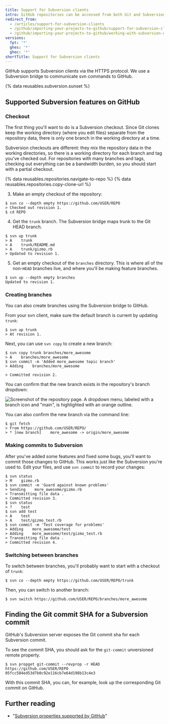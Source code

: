 ```yaml
---
title: Support for Subversion clients
intro: GitHub repositories can be accessed from both Git and Subversion (SVN) clients. This article covers using a Subversion client on GitHub and some common problems that you might run into.
redirect_from:
  - /articles/support-for-subversion-clients
  - /github/importing-your-projects-to-github/support-for-subversion-clients
  - /github/importing-your-projects-to-github/working-with-subversion-on-github/support-for-subversion-clients
versions:
  fpt: '*'
  ghes: '*'
  ghec: '*'
shortTitle: Support for Subversion clients
---
```

GitHub supports Subversion clients via the HTTPS protocol. We use a Subversion bridge to communicate svn commands to GitHub.

{% data reusables.subversion.sunset %}

## Supported Subversion features on GitHub

### Checkout

The first thing you'll want to do is a Subversion checkout.  Since Git clones keep the working directory (where you edit files) separate from the repository data, there is only one branch in the working directory at a time.

Subversion checkouts are different: they mix the repository data in the working directories, so there is a working directory for each branch and tag you've checked out.  For repositories with many branches and tags, checking out everything can be a bandwidth burden, so you should start with a partial checkout.

{% data reusables.repositories.navigate-to-repo %}
{% data reusables.repositories.copy-clone-url %}

3. Make an empty checkout of the repository:
  ```shell
  $ svn co --depth empty https://github.com/USER/REPO
  > Checked out revision 1.
  $ cd REPO
  ```

4. Get the `trunk` branch. The Subversion bridge maps trunk to the Git HEAD branch.
  ```shell
  $ svn up trunk
  > A    trunk
  > A    trunk/README.md
  > A    trunk/gizmo.rb
  > Updated to revision 1.
  ```

5. Get an empty checkout of the `branches` directory.  This is where all of the non-`HEAD` branches live, and where you'll be making feature branches.
  ```shell
  $ svn up --depth empty branches
  Updated to revision 1.
  ```

### Creating branches

You can also create branches using the Subversion bridge to GitHub.

From your svn client, make sure the default branch is current by updating `trunk`:
```shell
$ svn up trunk
> At revision 1.
```

Next, you can use `svn copy` to create a new branch:
```shell
$ svn copy trunk branches/more_awesome
> A    branches/more_awesome
$ svn commit -m 'Added more_awesome topic branch'
> Adding    branches/more_awesome

> Committed revision 2.
```

You can confirm that the new branch exists in the repository's branch dropdown:

![Screenshot of the repository page. A dropdown menu, labeled with a branch icon and "main", is highlighted with an orange outline.](/assets/images/help/branches/branch-selection-dropdown.png)

You can also confirm the new branch via the command line:

```shell
$ git fetch
> From https://github.com/USER/REPO/
> * [new branch]    more_awesome -> origin/more_awesome
```

### Making commits to Subversion

After you've added some features and fixed some bugs, you'll want to commit those
changes to GitHub. This works just like the Subversion you're used to. Edit your files, and use `svn commit` to record your changes:

```shell
$ svn status
> M    gizmo.rb
$ svn commit -m 'Guard against known problems'
> Sending    more_awesome/gizmo.rb
> Transmitting file data .
> Committed revision 3.
$ svn status
> ?    test
$ svn add test
> A    test
> A    test/gizmo_test.rb
$ svn commit -m 'Test coverage for problems'
> Adding    more_awesome/test
> Adding    more_awesome/test/gizmo_test.rb
> Transmitting file data .
> Committed revision 4.
```

### Switching between branches

To switch between branches, you'll probably want to start with a checkout of `trunk`:

```shell
$ svn co --depth empty https://github.com/USER/REPO/trunk
```

Then, you can switch to another branch:

```shell
$ svn switch https://github.com/USER/REPO/branches/more_awesome
```

## Finding the Git commit SHA for a Subversion commit

GitHub's Subversion server exposes the Git commit sha for each Subversion commit.

To see the commit SHA, you should ask for the `git-commit` unversioned remote property.

```shell
$ svn propget git-commit --revprop -r HEAD https://github.com/USER/REPO
05fcc584ed53d7b0c92e116cb7e64d198b13c4e3
```

With this commit SHA, you can, for example, look up the corresponding Git commit on GitHub.

## Further reading

* "[Subversion properties supported by GitHub](/get-started/importing-your-projects-to-github/working-with-subversion-on-github/subversion-properties-supported-by-github)"

